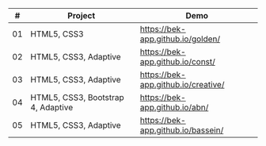 
| #        | Project           | Demo  |
| ------------- |-------------| -----|
| 01 | HTML5, CSS3| https://bek-app.github.io/golden/ |
| 02 | HTML5, CSS3, Adaptive |   https://bek-app.github.io/const/ |
| 03 | HTML5, CSS3, Adaptive |  https://bek-app.github.io/creative/ |
| 04 | HTML5, CSS3, Bootstrap 4, Adaptive |  https://bek-app.github.io/abn/ |
| 05 | HTML5, CSS3, Adaptive |  https://bek-app.github.io/bassein/ |




